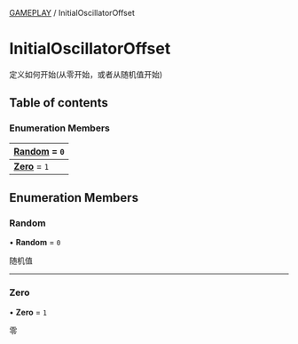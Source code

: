[GAMEPLAY](../groups/Core.GAMEPLAY.md) / InitialOscillatorOffset

# InitialOscillatorOffset <Badge type="tip" text="Enumeration" /> <Score text="InitialOscillatorOffset" />

<p class="content-big">

定义如何开始(从零开始，或者从随机值开始)

</p>

## Table of contents

### Enumeration Members <Score text="Enumeration" /> 
| **[Random](mw.InitialOscillatorOffset.md#random)** = ``0``  |
| :----- |
| **[Zero](mw.InitialOscillatorOffset.md#zero)** = ``1`` |

## Enumeration Members

### Random <Score text="Random" /> 

• **Random** = ``0``

随机值

___

### Zero <Score text="Zero" /> 

• **Zero** = ``1``

零
